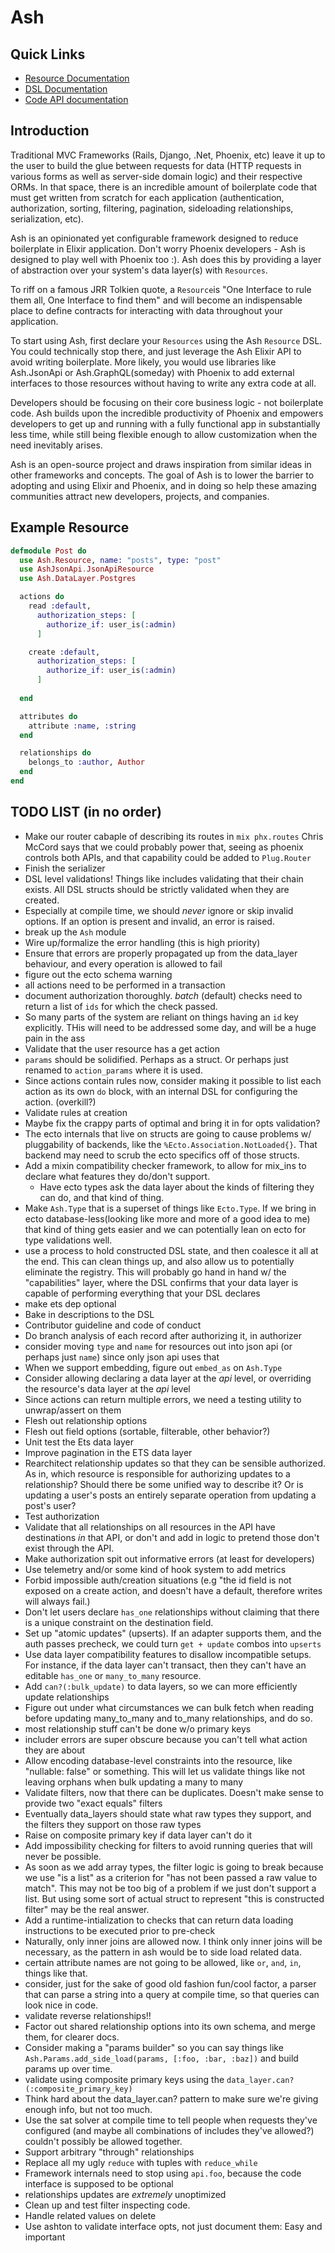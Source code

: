 # Ash

## Quick Links
* [Resource Documentation](https://hexdocs.pm/ash/Ash.Resource.html)
* [DSL Documentation](https://hexdocs.pm/ash/Ash.Resource.DSL.html)
* [Code API documentation](https://hexdocs.pm/ash/Ash.Api.Interface.html)

## Introduction

Traditional MVC Frameworks (Rails, Django, .Net, Phoenix, etc) leave it up to the user to build the glue between requests for data (HTTP requests in various forms as well as server-side domain logic) and their respective ORMs. In that space, there is an incredible amount of boilerplate code that must get written from scratch for each application (authentication, authorization, sorting, filtering, pagination, sideloading relationships, serialization, etc).

Ash is an opinionated yet configurable framework designed to reduce boilerplate in Elixir application. Don't worry Phoenix developers - Ash is designed to play well with Phoenix too :). Ash does this by providing a layer of abstraction over your system's data layer(s) with `Resources`.

To riff on a famous JRR Tolkien quote, a `Resource`is "One Interface to rule them all, One Interface to find them" and will become an indispensable place to define contracts for interacting with data throughout your application.

To start using Ash, first declare your `Resources` using the Ash `Resource` DSL. You could technically stop there, and just leverage the Ash Elixir API to avoid writing boilerplate. More likely, you would use libraries like Ash.JsonApi or Ash.GraphQL(someday) with Phoenix to add external interfaces to those resources without having to write any extra code at all.

Developers should be focusing on their core business logic - not boilerplate code. Ash builds upon the incredible productivity of Phoenix and empowers developers to get up and running with a fully functional app in substantially less time, while still being flexible enough to allow customization when the need inevitably arises.

Ash is an open-source project and draws inspiration from similar ideas in other frameworks and concepts. The goal of Ash is to lower the barrier to adopting and using Elixir and Phoenix, and in doing so help these amazing communities attract new developers, projects, and companies.

## Example Resource
```elixir
defmodule Post do
  use Ash.Resource, name: "posts", type: "post"
  use AshJsonApi.JsonApiResource
  use Ash.DataLayer.Postgres

  actions do
    read :default,
      authorization_steps: [
        authorize_if: user_is(:admin)
      ]

    create :default,
      authorization_steps: [
        authorize_if: user_is(:admin)
      ]
    
  end

  attributes do
    attribute :name, :string
  end

  relationships do
    belongs_to :author, Author
  end
end
```


## TODO LIST (in no order)

* Make our router cabaple of describing its routes in `mix phx.routes` Chris McCord says that we could probably power that, seeing as phoenix controls both APIs, and that capability could be added to `Plug.Router`
* Finish the serializer
* DSL level validations! Things like includes validating that their chain exists. All DSL structs should be strictly validated when they are created.
* Especially at compile time, we should *never* ignore or skip invalid options. If an option is present and invalid, an error is raised.
* break up the `Ash` module
* Wire up/formalize the error handling (this is high priority)
* Ensure that errors are properly propagated up from the data_layer behaviour, and every operation is allowed to fail
* figure out the ecto schema warning
* all actions need to be performed in a transaction
* document authorization thoroughly. *batch* (default) checks need to return a list of `ids` for which the check passed.
* So many parts of the system are reliant on things having an `id` key explicitly. THis will need to be addressed some day, and will be a huge pain in the ass
* Validate that the user resource has a get action
* `params` should be solidified. Perhaps as a struct. Or perhaps just renamed to `action_params` where it is used.
* Since actions contain rules now, consider making it possible to list each action as its own `do` block, with an internal DSL for configuring the action. (overkill?)
* Validate rules at creation
* Maybe fix the crappy parts of optimal and bring it in for opts validation?
* The ecto internals that live on structs are going to cause problems w/ pluggability of backends, like the `%Ecto.Association.NotLoaded{}`. That backend may need to scrub the ecto specifics off of those structs.
* Add a mixin compatibility checker framework, to allow for mix_ins to declare what features they do/don't support.
  * Have ecto types ask the data layer about the kinds of filtering they can do, and that kind of thing.
* Make `Ash.Type` that is a superset of things like `Ecto.Type`. If we bring in ecto database-less(looking like more and more of a good idea to me) that kind of thing gets easier and we can potentially lean on ecto for type validations well.
* use a process to hold constructed DSL state, and then coalesce it all at the end. This can clean things up, and also allow us to potentially eliminate the registry. This will probably go hand in hand w/ the "capabilities" layer, where the DSL confirms that your data layer is capable of performing everything that your DSL declares
* make ets dep optional
* Bake in descriptions to the DSL
* Contributor guideline and code of conduct
* Do branch analysis of each record after authorizing it, in authorizer
* consider moving `type` and `name` for resources out into json api (or perhaps just `name`) since only json api uses that
* When we support embedding, figure out `embed_as` on `Ash.Type`
* Consider allowing declaring a data layer at the *api* level, or overriding the resource's data layer at the *api* level
* Since actions can return multiple errors, we need a testing utility to unwrap/assert on them
* Flesh out relationship options
* Flesh out field options (sortable, filterable, other behavior?)
* Unit test the Ets data layer
* Improve pagination in the ETS data layer
* Rearchitect relationship updates so that they can be sensible authorized. As in, which resource is responsible for authorizing updates to a relationship? Should there be some unified way to describe it? Or is updating a user's posts an entirely separate operation from updating a post's user?
* Test authorization
* Validate that all relationships on all resources in the API have destinations *in* that API, or don't and add in logic to pretend those don't exist through the API.
* Make authorization spit out informative errors (at least for developers)
* Use telemetry and/or some kind of hook system to add metrics
* Forbid impossible auth/creation situations (e.g "the id field is not exposed on a create action, and doesn't have a default, therefore writes will always fail.)
* Don't let users declare `has_one` relationships without claiming that there is a unique constraint on the destination field.
* Set up "atomic updates" (upserts). If an adapter supports them, and the auth passes precheck, we could turn `get + update` combos into `upserts` 
* Use data layer compatibility features to disallow incompatible setups. For instance, if the data layer can't transact, then they can't have an editable `has_one` or `many_to_many` resource.
* Add `can?(:bulk_update)` to data layers, so we can more efficiently update relationships
* Figure out under what circumstances we can bulk fetch when reading before updating many_to_many and to_many relationships, and do so.
* most relationship stuff can't be done w/o primary keys
* includer errors are super obscure because you can't tell what action they are about
* Allow encoding database-level constraints into the resource, like "nullable: false" or something. This will let us validate things like not leaving orphans when bulk updating a many to many
* Validate filters, now that there can be duplicates. Doesn't make sense to provide two "exact equals" filters
* Eventually data_layers should state what raw types they support, and the filters they support on those raw types
* Raise on composite primary key if data layer can't do it
* Add impossibility checking for filters to avoid running queries that will never be possible.
* As soon as we add array types, the filter logic is going to break because we use "is a list" as a criterion for "has not been passed a raw value to match". This may not be too big of a problem if we just don't support a list. But using some sort of actual struct to represent "this is constructed filter" may be the real answer.
* Add a runtime-intialization to checks that can return data loading instructions to be executed prior to pre-check
* Naturally, only inner joins are allowed now. I think only inner joins will be necessary, as the pattern in ash would be to side load related data.
* certain attribute names are not going to be allowed, like `or`, `and`, `in`, things like that.
* consider, just for the sake of good old fashion fun/cool factor, a parser that can parse a string into a query at compile time, so that queries can look nice in code.
* validate reverse relationships!!
* Factor out shared relationship options into its own schema, and merge them, for clearer docs.
* Consider making a "params builder" so you can say things like `Ash.Params.add_side_load(params, [:foo, :bar, :baz])` and build params up over time.
* validate using composite primary keys using the `data_layer.can?(:composite_primary_key)`
* Think hard about the data_layer.can? pattern to make sure we're giving enough info, but not too much.
* Use the sat solver at compile time to tell people when requests they've configured (and maybe all combinations of includes they've allowed?) couldn't possibly be allowed together.
* Support arbitrary "through" relationships
* Replace all my ugly `reduce` with tuples with `reduce_while`
* Framework internals need to stop using `api.foo`, because the code interface
  is supposed to be optional
* relationships updates are *extremely* unoptimized
* Clean up and test filter inspecting code.
* Handle related values on delete
* Use ashton to validate interface opts, not just document them: Easy and important
